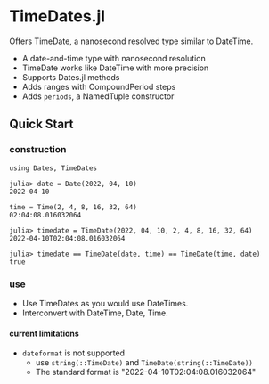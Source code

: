 # TimeDates.jl

Offers TimeDate, a nanosecond resolved type similar to DateTime.

* A date-and-time type with nanosecond resolution
* TimeDate works like DateTime with more precision
* Supports Dates.jl methods
* Adds ranges with CompoundPeriod steps
* Adds `periods`, a NamedTuple constructor

## Quick Start

### construction
```
using Dates, TimeDates

julia> date = Date(2022, 04, 10)
2022-04-10

time = Time(2, 4, 8, 16, 32, 64)
02:04:08.016032064

julia> timedate = TimeDate(2022, 04, 10, 2, 4, 8, 16, 32, 64)
2022-04-10T02:04:08.016032064

julia> timedate == TimeDate(date, time) == TimeDate(time, date)
true
```

### use

- Use TimeDates as you would use DateTimes.
- Interconvert with DateTime, Date, Time.

#### current limitations

- `dateformat` is not supported
    - use `string(::TimeDate)` and `TimeDate(string(::TimeDate))`
    - The standard format is "2022-04-10T02:04:08.016032064"
  

